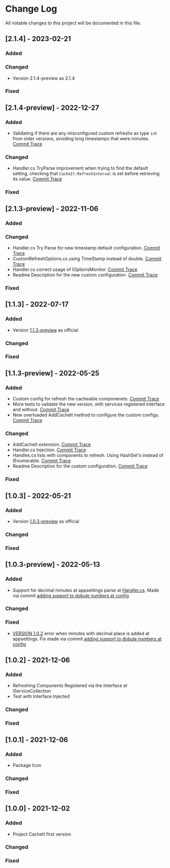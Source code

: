 
# Change Log
All notable changes to this project will be documented in this file.

## [2.1.4] - 2023-02-21
  
### Added

### Changed
- Version 2.1.4-preview as 2.1.4
 
### Fixed

## [2.1.4-preview] - 2022-12-27
  
### Added
- Validating if there are any misconfigured custom refreshs as type `int` from older versions, avoiding long timestamps that were minutes. [Commit Trace](https://github.com/duccl/cache-it/commit/871a5c093ff875f681272785b096c15ec2c5acdd)

### Changed
- Handler.cs TryParse improvement when trying to find the default setting, checking that `CacheIt:RefreshInterval` is set before retrieving its value. [Commit Trace](https://github.com/duccl/cache-it/commit/757e7a1332d31cf80b7f537b962442ffa7b9a8f9)
 
### Fixed

## [2.1.3-preview] - 2022-11-06
  
### Added

### Changed
- Handler.cs Try Parse for new timestamp default configuration. [Commit Trace](https://github.com/duccl/cache-it/commit/d8282b8b45b59908445c6472fdc99fa0fddf6e7f)
- CustomRefreshOptions.cs using TimeStamp instead of double.  [Commit Trace](https://github.com/duccl/cache-it/commit/50057a553d2d300252504d3f083a6a2766cbbc6b)
- Handler.cs correct usage of IOptionsMonitor. [Commit Trace](https://github.com/duccl/cache-it/commit/50057a553d2d300252504d3f083a6a2766cbbc6b)
- Readme Description for the new custom configuration. [Commit Trace](https://github.com/duccl/cache-it/commit/4c6ce18c0c9b4298dded541f4fde156e49096adc)
 
### Fixed

## [1.1.3] - 2022-07-17

### Added
- Version [1.1.3-preview](#113-preview---2022-05-25) as official
### Changed

### Fixed

## [1.1.3-preview] - 2022-05-25
  
### Added
- Custom config for refresh the cacheable componenets. [Commit Trace](https://github.com/duccl/cache-it/commit/bf822009973781f50e56f447bc067a96ec51a118)
- More tests to validate the new version, with services registered interface and without. [Commit Trace](https://github.com/duccl/cache-it/commit/faf908d1aab2deb0b78239a941416c485efa2849)
- New overloaded AddCacheIt method to configure the custom configs. [Commit Trace](https://github.com/duccl/cache-it/commit/72237a869bac129a4674aef5c52b93f07250c22f)

### Changed
- AddCacheIt extension. [Commit Trace](https://github.com/duccl/cache-it/commit/72237a869bac129a4674aef5c52b93f07250c22f)
- Handler.cs Injection. [Commit Trace](https://github.com/duccl/cache-it/commit/bf822009973781f50e56f447bc067a96ec51a118)
- Handles.cs lists with components to refresh. Using HashSet's instead of IEnumerable. [Commit Trace](https://github.com/duccl/cache-it/commit/bf822009973781f50e56f447bc067a96ec51a118)
- Readme Description for the custom configuration. [Commit Trace](https://github.com/duccl/cache-it/commit/46fa6f31da1b88dd357afdc700a0bd76942ecd21)
 
### Fixed

## [1.0.3] - 2022-05-21
  
### Added
- Version [1.0.3-preview](#103---2022-05-13) as official

### Changed
 
### Fixed

## [1.0.3-preview] - 2022-05-13
  
### Added
- Support for decimal minutes at appsettings parse at [Handler.cs](/src/CacheIt/Hosting/Handler.cs). Made via commit [adding support to dobule numbers at config](https://github.com/duccl/cache-it/commit/5844bc405ce87e22dc2db42602f5c9302d8e02bc)

### Changed
 
### Fixed
- [VERSION 1.0.2](#102---2021-12-06) error when minutes with decimal place is added at appsettings. Fix made via commit [adding support to dobule numbers at config](https://github.com/duccl/cache-it/commit/5844bc405ce87e22dc2db42602f5c9302d8e02bc)

## [1.0.2] - 2021-12-06
  
### Added
- Refreshing Components Registered via the Interface at IServiceCollection
- Test with Interface Injected

### Changed
 
### Fixed
 
## [1.0.1] - 2021-12-06
 
### Added
- Package Icon
   
### Changed
 
### Fixed

## [1.0.0] - 2021-12-02
 
### Added
- Project CacheIt first version
   
### Changed
 
### Fixed
